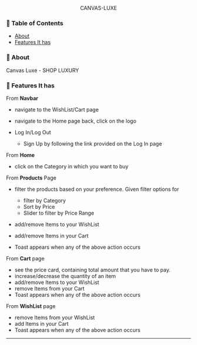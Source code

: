 <div align="center">
 CANVAS-LUXE
</div>

### 📕 Table of Contents
- [About](#-about)
- [Features It has](#-features-it-has)

### 📖 About
Canvas Luxe - SHOP LUXURY 

### 🚀 Features It has


From **Navbar**

- navigate to the WishList/Cart page
- navigate to the Home page back, click on the  logo
- Log In/Log Out

  - Sign Up by following the link provided on the Log In page



From **Home**

- click on the Category in which you want to buy

From **Products** Page

- filter the products based on your preference. Given filter options for

  - filter by Category
  - Sort by Price
  - Slider to filter by Price Range

- add/remove Items to your WishList
- add/remove Items in your Cart
- Toast appears when any of the above action occurs

From **Cart** page

- see the price card, containing total amount that you have to pay.
- increase/decrease the quantity of an item
- add/remove Items to  your WishList
- remove Items from your Cart
- Toast appears when any of the above action occurs 

From **WishList** page

- remove Items from your WishList 
- add Items in your Cart
- Toast appears when any of the above action occurs 



---
